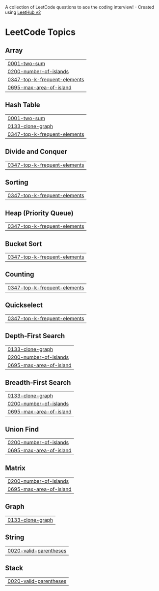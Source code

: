 A collection of LeetCode questions to ace the coding interview! - Created using [LeetHub v2](https://github.com/arunbhardwaj/LeetHub-2.0)
<!---LeetCode Topics Start-->
# LeetCode Topics
## Array
|  |
| ------- |
| [0001-two-sum](https://github.com/Aishu3006/leetcoding/tree/master/0001-two-sum) |
| [0200-number-of-islands](https://github.com/Aishu3006/leetcoding/tree/master/0200-number-of-islands) |
| [0347-top-k-frequent-elements](https://github.com/Aishu3006/leetcoding/tree/master/0347-top-k-frequent-elements) |
| [0695-max-area-of-island](https://github.com/Aishu3006/leetcoding/tree/master/0695-max-area-of-island) |
## Hash Table
|  |
| ------- |
| [0001-two-sum](https://github.com/Aishu3006/leetcoding/tree/master/0001-two-sum) |
| [0133-clone-graph](https://github.com/Aishu3006/leetcoding/tree/master/0133-clone-graph) |
| [0347-top-k-frequent-elements](https://github.com/Aishu3006/leetcoding/tree/master/0347-top-k-frequent-elements) |
## Divide and Conquer
|  |
| ------- |
| [0347-top-k-frequent-elements](https://github.com/Aishu3006/leetcoding/tree/master/0347-top-k-frequent-elements) |
## Sorting
|  |
| ------- |
| [0347-top-k-frequent-elements](https://github.com/Aishu3006/leetcoding/tree/master/0347-top-k-frequent-elements) |
## Heap (Priority Queue)
|  |
| ------- |
| [0347-top-k-frequent-elements](https://github.com/Aishu3006/leetcoding/tree/master/0347-top-k-frequent-elements) |
## Bucket Sort
|  |
| ------- |
| [0347-top-k-frequent-elements](https://github.com/Aishu3006/leetcoding/tree/master/0347-top-k-frequent-elements) |
## Counting
|  |
| ------- |
| [0347-top-k-frequent-elements](https://github.com/Aishu3006/leetcoding/tree/master/0347-top-k-frequent-elements) |
## Quickselect
|  |
| ------- |
| [0347-top-k-frequent-elements](https://github.com/Aishu3006/leetcoding/tree/master/0347-top-k-frequent-elements) |
## Depth-First Search
|  |
| ------- |
| [0133-clone-graph](https://github.com/Aishu3006/leetcoding/tree/master/0133-clone-graph) |
| [0200-number-of-islands](https://github.com/Aishu3006/leetcoding/tree/master/0200-number-of-islands) |
| [0695-max-area-of-island](https://github.com/Aishu3006/leetcoding/tree/master/0695-max-area-of-island) |
## Breadth-First Search
|  |
| ------- |
| [0133-clone-graph](https://github.com/Aishu3006/leetcoding/tree/master/0133-clone-graph) |
| [0200-number-of-islands](https://github.com/Aishu3006/leetcoding/tree/master/0200-number-of-islands) |
| [0695-max-area-of-island](https://github.com/Aishu3006/leetcoding/tree/master/0695-max-area-of-island) |
## Union Find
|  |
| ------- |
| [0200-number-of-islands](https://github.com/Aishu3006/leetcoding/tree/master/0200-number-of-islands) |
| [0695-max-area-of-island](https://github.com/Aishu3006/leetcoding/tree/master/0695-max-area-of-island) |
## Matrix
|  |
| ------- |
| [0200-number-of-islands](https://github.com/Aishu3006/leetcoding/tree/master/0200-number-of-islands) |
| [0695-max-area-of-island](https://github.com/Aishu3006/leetcoding/tree/master/0695-max-area-of-island) |
## Graph
|  |
| ------- |
| [0133-clone-graph](https://github.com/Aishu3006/leetcoding/tree/master/0133-clone-graph) |
## String
|  |
| ------- |
| [0020-valid-parentheses](https://github.com/Aishu3006/leetcoding/tree/master/0020-valid-parentheses) |
## Stack
|  |
| ------- |
| [0020-valid-parentheses](https://github.com/Aishu3006/leetcoding/tree/master/0020-valid-parentheses) |
<!---LeetCode Topics End-->